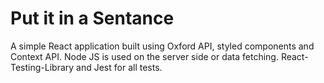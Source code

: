 # Put it in a Sentance

A simple React application built using Oxford API, styled components and Context API.
Node JS is used on the server side or data fetching.
React-Testing-Library and Jest for all tests.
